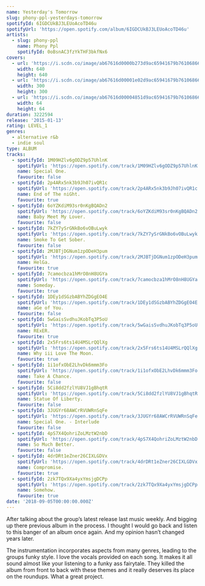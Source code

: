 ```yaml
---
name: Yesterday's Tomorrow
slug: phony-ppl-yesterdays-tomorrow
spotifyId: 6IGDCUkBJ3LEUoAcoTD46u
spotifyUrl: 'https://open.spotify.com/album/6IGDCUkBJ3LEUoAcoTD46u'
artists:
  - slug: phony-ppl
    name: Phony Ppl
    spotifyId: 0oBsnAC3fzYkTHF3bkfNx6
covers:
  - url: 'https://i.scdn.co/image/ab67616d0000b273d9ac65941679b76106866c87'
    width: 640
    height: 640
  - url: 'https://i.scdn.co/image/ab67616d00001e02d9ac65941679b76106866c87'
    width: 300
    height: 300
  - url: 'https://i.scdn.co/image/ab67616d00004851d9ac65941679b76106866c87'
    width: 64
    height: 64
duration: 3222594
release: '2015-01-13'
rating: LEVEL_1
genres:
  - alternative r&b
  - indie soul
type: ALBUM
tracks:
  - spotifyId: 1M09HZlv6gODZ9p57UhlnK
    spotifyUrl: 'https://open.spotify.com/track/1M09HZlv6gODZ9p57UhlnK'
    name: Special One.
    favourite: false
  - spotifyId: 2p4ARx5nk3b9Jh07ivQR1c
    spotifyUrl: 'https://open.spotify.com/track/2p4ARx5nk3b9Jh07ivQR1c'
    name: End of The niGht.
    favourite: true
  - spotifyId: 6oYZKdiM93sr0nKgBQADn2
    spotifyUrl: 'https://open.spotify.com/track/6oYZKdiM93sr0nKgBQADn2'
    name: Baby Meet My Lover.
    favourite: false
  - spotifyId: 7kZY7ySrGNkBo6vOBuLwyk
    spotifyUrl: 'https://open.spotify.com/track/7kZY7ySrGNkBo6vOBuLwyk'
    name: Smoke To Get Sober.
    favourite: false
  - spotifyId: 2MJBTjDGNum1zpODeH3pum
    spotifyUrl: 'https://open.spotify.com/track/2MJBTjDGNum1zpODeH3pum'
    name: HelGa.
    favourite: true
  - spotifyId: 7camocbza1hMrO8nH8UGYa
    spotifyUrl: 'https://open.spotify.com/track/7camocbza1hMrO8nH8UGYa'
    name: Someday.
    favourite: true
  - spotifyId: 1DEy1dSGzbABYhZDGgEO4E
    spotifyUrl: 'https://open.spotify.com/track/1DEy1dSGzbABYhZDGgEO4E'
    name: aGe of You.
    favourite: false
  - spotifyId: 5wGaisSvdhuJKobTq3P5oU
    spotifyUrl: 'https://open.spotify.com/track/5wGaisSvdhuJKobTq3P5oU'
    name: RExER.
    favourite: true
  - spotifyId: 2x5Frs6ts14U4MSLrQQlXg
    spotifyUrl: 'https://open.spotify.com/track/2x5Frs6ts14U4MSLrQQlXg'
    name: Why iii Love The Moon.
    favourite: true
  - spotifyId: 1i1ofxObE2LhvDk6mmm3Fo
    spotifyUrl: 'https://open.spotify.com/track/1i1ofxObE2LhvDk6mmm3Fo'
    name: Take A Chance.
    favourite: false
  - spotifyId: 5Ci8dd2fzlYU8VJ1gBhqtR
    spotifyUrl: 'https://open.spotify.com/track/5Ci8dd2fzlYU8VJ1gBhqtR'
    name: Statue Of Liberty.
    favourite: false
  - spotifyId: 3JUGYr68AWCrRVUWRnSqFe
    spotifyUrl: 'https://open.spotify.com/track/3JUGYr68AWCrRVUWRnSqFe'
    name: Special One. - Interlude
    favourite: false
  - spotifyId: 4pS7X4QohriZoLMztW2nbD
    spotifyUrl: 'https://open.spotify.com/track/4pS7X4QohriZoLMztW2nbD'
    name: So Much Better.
    favourite: false
  - spotifyId: 4drDRt1eZner26CIXLGDVx
    spotifyUrl: 'https://open.spotify.com/track/4drDRt1eZner26CIXLGDVx'
    name: Compromise.
    favourite: true
  - spotifyId: 2zk7TQx9Xa4yxYmsjgDCPp
    spotifyUrl: 'https://open.spotify.com/track/2zk7TQx9Xa4yxYmsjgDCPp'
    name: Somehow.
    favourite: true
date: '2018-09-05T00:00:00.000Z'
---
```

After talking about the group’s latest release last music weekly. And bigging up there
previous album in the process. I thought I would go back and listen to this banger of an
album once again. And my opinion hasn’t changed years later.

The instrumentation incorporates aspects from many genres, leading to the groups funky style.
I love the vocals provided on each song. It makes it all sound almost like your listening to a
funky ass fairytale. They killed the album from front to back with these themes and it really
deserves its place on the roundups. What a great project.
